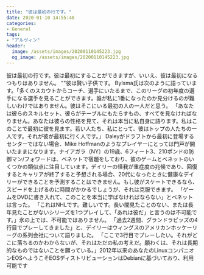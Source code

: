 ```yaml
---
title: "彼は最初の行です。"
date: 2020-01-10 14:55:48
categories:
- General
tags:
- "アルヴィン"
header:
  image: /assets/images/20200110145223.jpg
  og_image: /assets/images/20200110145223.jpg
---
```


彼は最初の行です。彼は最初にすることができますが、いいえ、彼は最初になるつもりはありません。 &quot;&quot;彼は賢い子供です。 Bylsma氏は次のように語っています。「多くのスカウトからコーチ、選手にいたるまで、このリーグの初年度の選手になる選手を見ることができます。誰が私に1番になったのか見分けるのが難しいわけではありません。彼はそこにいる最初の人の一人だと思う。 「あなたは彼らのスキルセット、彼らがテーブルにもたらすもの、すべてを見なければなりません。あなたは彼らの性格を見て、それは本当に私自身に語ります。私はこのことで最初に彼を見ます。若い人たち、私にとって、彼はトップの人たちの一人です。それが彼が最初に行く人です。」 Daleyがドラフトから最初に登場するセンターではない場合、Mike Hoffmanのようなプレイヤーにとっては門戸が開いたままになります。ナイアガラ（NY）の19歳、6フィート3、210ポンドの防御マン/フォワードは、ベネットで宿題をしており、彼のゲームとベネットのいくつかの類似点に注目しています。デイリーの怪我が重症度の兆候であり、回復するとキャリアが終了すると予想される場合、20代になったときに健康なデイリーができることを予測することはできません。もし彼がスケートできるなら、スピードを上げるのに時間がかかるでしょうが、それは克服できます。 「ゲームをDVDに書き入れて、このことを本当に学ばなければならない」とベネットは言った。 「これはNHLです。難しいです。長い間見たことのない、または長年見たことがないシリーズを1つプレイして、「あれは彼だ」と言うのは不可能です。」氷の上では、不可能ではありません。 「過去2週間、グランドラピッズの4行目でプレーしてきました」と、デイリーはウィングスのアメリカンホッケーリーグの系列会社について語りました。 「ここで3行目でプレーしたい。それがどこに落ちるのかわからないが、それはただの私の考えだ。願わくは、それは長期的なものではないことを願っている。」2012年以来のあなたのLinuxコンパニオンEOSへようこそEOSディストリビューションはDebianに基づいており、利用可能です
